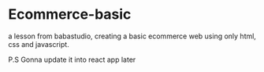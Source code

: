 # Ecommerce-basic

a lesson from babastudio, creating a basic ecommerce web using only html, css and javascript.

P.S Gonna update it into react app later
